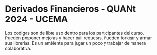 # Derivados Financieros - QUANt 2024 - UCEMA

Los codigos son de libre uso dentro para los participantes del curso. Pueden proponer mejoras y hacer pull requests.
Pueden forkear y armar sus librerias. Es un ambiente para jugar un poco y trabajar de manera colaborativa.




